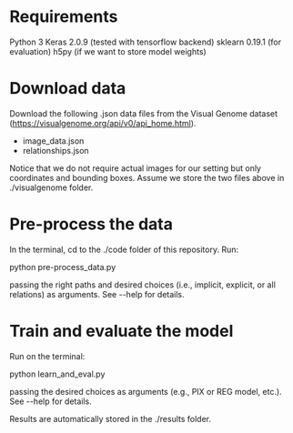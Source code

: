 # Requirements

Python 3
Keras 2.0.9 (tested with tensorflow backend)
sklearn 0.19.1 (for evaluation)
h5py (if we want to store model weights)


# Download data 

Download the following .json data files from the Visual Genome dataset (https://visualgenome.org/api/v0/api_home.html). 

- image_data.json
- relationships.json

Notice that we do not require actual images for our setting but only coordinates and bounding boxes. Assume we store the two files above in ./visualgenome folder.


# Pre-process the data

In the terminal, cd to the ./code folder of this repository. Run:

python pre-process_data.py

passing the right paths and desired choices (i.e., implicit, explicit, or all relations) as arguments. See --help for details.


# Train and evaluate the model

Run on the terminal:

python learn_and_eval.py

passing the desired choices as arguments (e.g., PIX or REG model, etc.). See --help for details.

Results are automatically stored in the ./results folder.

